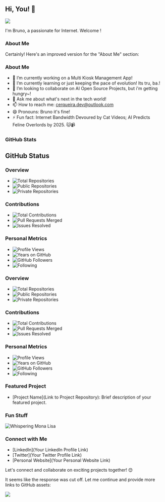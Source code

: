 ## Hi, You! 👋
<img src="https://user-images.githubusercontent.com/74038190/212257468-1e9a91f1-b626-4baa-b15d-5c385dfa7ed2.gif" style="max-width: 100%; display: inline-block;" data-target="animated-image.originalImage">

I'm Bruno, a passionate for Internet. Welcome ! 

### About Me
Certainly! Here's an improved version for the "About Me" section:

### About Me

- 🔭 I’m currently working on a Multi Kiosk Management App! 
- 🌱 I’m currently learning or just keeping the pace of evolution! Its tru, ba.!  
- 👯 I’m looking to collaborate on AI Open Source Projects, but i'm getting hungry~! 
- 💬 Ask me about what's next in the tech world!
- 📫 How to reach me: cerqueira.dev@outlook.com
- 😄 Pronouns: Bruno it's fine! 
- ⚡ Fun fact: Internet Bandwidth Devoured by Cat Videos; AI Predicts Feline Overlords by 2025. 🐱📹

### GitHub Stats
## GitHub Status

### Overview

- ![Total Repositories](https://img.shields.io/github/repo-count/xryv?label=Total%20Repositories&color=blue&logo=github)
- ![Public Repositories](https://img.shields.io/github/public-repo-count/xryv?label=Public%20Repositories&color=green&logo=github)
- ![Private Repositories](https://img.shields.io/github/private-repo-count/xryv?label=Private%20Repositories&color=lightgrey&logo=github)

### Contributions

- ![Total Contributions](https://img.shields.io/github/commit-activity/m/xryv?label=Total%20Contributions&color=orange&logo=github)
- ![Pull Requests Merged](https://img.shields.io/github/issues-pr-closed/xryv?label=Pull%20Requests%20Merged&color=yellow&logo=github)
- ![Issues Resolved](https://img.shields.io/github/issues-closed/xryv?label=Issues%20Resolved&color=red&logo=github)

### Personal Metrics

- ![Profile Views](https://komarev.com/ghpvc/?username=xryv&label=Profile%20Views&color=blueviolet)
- ![Years on GitHub](https://img.shields.io/github/created-date/xryv?label=Years%20on%20GitHub&color=blue&logo=github)
- ![GitHub Followers](https://img.shields.io/github/followers/xryv?label=GitHub%20Followers&style=social&color=blue&logo=github)
- ![Following](https://img.shields.io/github/following/xryv?label=Following&style=social&color=blue&logo=github)



### Overview

- ![Total Repositories](https://img.shields.io/github/repo-count/xryv?label=Total%20Repositories&color=blue)
- ![Public Repositories](https://img.shields.io/github/public-repo-count/xryv?label=Public%20Repositories&color=green)
- ![Private Repositories](https://img.shields.io/github/private-repo-count/xryv?label=Private%20Repositories&color=lightgrey)

### Contributions

- ![Total Contributions](https://img.shields.io/github/commit-activity/m/xryv?label=Total%20Contributions&color=orange)
- ![Pull Requests Merged](https://img.shields.io/github/issues-pr-closed/xryv?label=Pull%20Requests%20Merged&color=yellow)
- ![Issues Resolved](https://img.shields.io/github/issues-closed/xryv?label=Issues%20Resolved&color=red)

### Personal Metrics

- ![Profile Views](https://komarev.com/ghpvc/?username=xryv&label=Profile%20Views&color=blueviolet)
- ![Years on GitHub](https://img.shields.io/github/created-date/xryv?label=Years%20on%20GitHub&color=blue)
- ![GitHub Followers](https://img.shields.io/github/followers/xryv?label=GitHub%20Followers&style=social&color=blue&logo=github)
- ![Following](https://img.shields.io/github/following/xryv?label=Following&style=social&color=blue&logo=github)



### Featured Project

- [Project Name](Link to Project Repository): Brief description of your featured project.

### Fun Stuff

![Whispering Mona Lisa](https://github.githubassets.com/images/mona-whisper.gif)

### Connect with Me

- [LinkedIn](Your LinkedIn Profile Link)
- [Twitter](Your Twitter Profile Link)
- [Personal Website](Your Personal Website Link)

Let's connect and collaborate on exciting projects together! 😊

It seems like the response was cut off. Let me continue and provide more links to GitHub assets:




<a target="_blank" rel="noopener noreferrer nofollow" href="https://user-images.githubusercontent.com/74038190/212257454-16e3712e-945a-4ca2-b238-408ad0bf87e6.gif" data-target="animated-image.originalLink"><img src="https://user-images.githubusercontent.com/74038190/212257454-16e3712e-945a-4ca2-b238-408ad0bf87e6.gif" style="max-width: 100%; display: inline-block;" data-target="animated-image.originalImage"></a>
